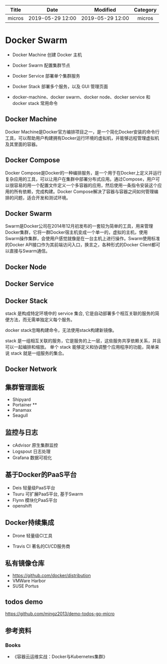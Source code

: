 | Title                | Date             | Modified         | Category          |
|:--------------------:|:----------------:|:----------------:|:-----------------:|
| micros              | 2019-05-29 12:00 | 2019-05-29 12:00 | micros            |



# Docker Swarm

* Docker Machine 创建 Docker 主机
* Docker Swarm 配置集群节点
* Docker Service 部署单个集群服务
* Docker Stack 部署多个服务，以及 GUI 管理页面

* docker-machine、docker swarm、docker node、docker service 和 docker stack 常用命令



## Docker Machine

Docker Machine是Docker官方编排项目之一，是一个简化Docker安装的命令行工具，可以帮助用户构建拥有Docker运行环境的虚拟机，并能够远程管理虚拟机及其里面的容器。



## Docker Compose
Docker Compose是Docker的一种编排服务，是一个用于在Docker上定义并运行复杂应用的工具，可以让用户在集群中部署分布式应用。通过Compose，用户可以很容易的用一个配置文件定义一个多容器的应用，然后使用一条指令安装这个应用的所有依赖，完成构建。Docker Compose解决了容器与容器之间如何管理编排的问题，适合开发和测试环境。




## Docker Swarm

Swarm是Docker公司在2014年12月初发布的一套较为简单的工具，用来管理Docker集群，它将一群Docker宿主机变成一个单一的，虚拟的主机，使用Swarm操作集群，会使用户感觉就像是在一台主机上进行操作。Swarm使用标准的Docker API接口作为其前端访问入口，换言之，各种形式的Docker Client都可以直接与Swarm通信。

## Docker Node


## Docker Service



## Docker Stack
stack 是构成特定环境中的 service 集合, 它是自动部署多个相互关联的服务的简便方法，而无需单独定义每个服务。

docker stack忽略构建命令，无法使用stack构建新镜像。

stack 是一组相互关联的服务，它是服务的上一层，这些服务共享依赖关系，并且可以一起编排和缩放。
单个 stack 能够定义和协调整个应用程序的功能，简单来说 stack 就是一组服务的集合。


## Docker Network


## 集群管理面板
- Shipyard
- Portainer  **
- Panamax
- Seagull






## 监控与日志
- cAdvisor 原生集群监控
- Logspout 日志处理
- Grafana  数据可视化



## 基于Docker的PaaS平台

- Deis 轻量级PaaS平台
- Tsuru 可扩展PaaS平台, 基于Swarm
- Flynn 模块化PaaS平台
- openshift


## Docker持续集成

- Drone 轻量级CI工具

- Travis CI 著名的CI/CD服务商




## 私有镜像仓库

- https://github.com/docker/distribution 
- VMWare Harbor
- SUSE Portus




## todos demo

https://github.com/mingz2013/demo-todos-go-micro



## 参考资料

### Books
- 《容器云运维实战：Docker与Kubernetes集群》







